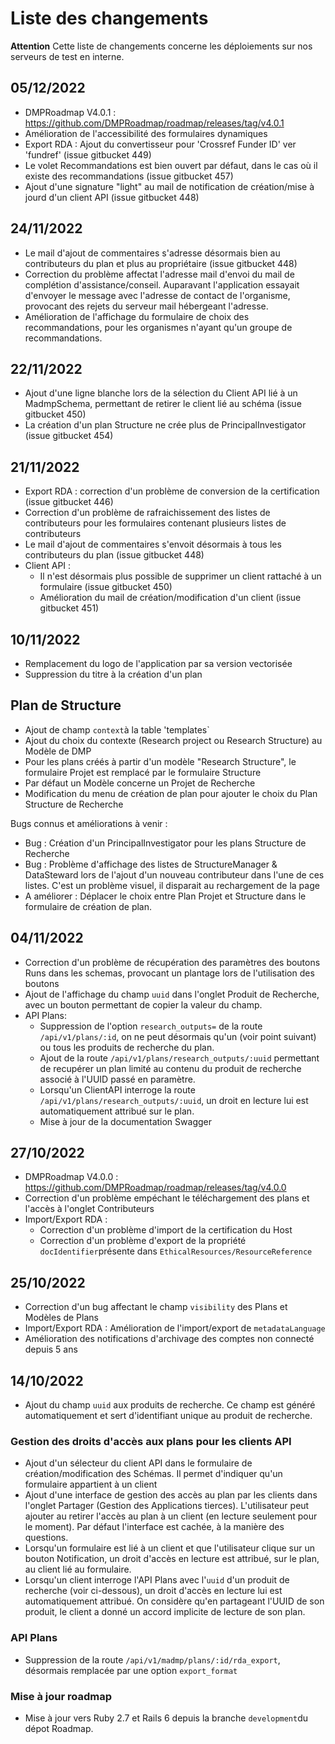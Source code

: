 # Liste des changements

**Attention** Cette liste de changements concerne les déploiements sur nos serveurs de test en interne. 

## 05/12/2022
- DMPRoadmap V4.0.1 : https://github.com/DMPRoadmap/roadmap/releases/tag/v4.0.1 
- Amélioration de l'accessibilité des formulaires dynamiques
- Export RDA : Ajout du convertisseur pour 'Crossref Funder ID' ver 'fundref' (issue gitbucket 449)
- Le volet Recommandations est bien ouvert par défaut, dans le cas où il existe des recommandations (issue gitbucket 457)
- Ajout d'une signature "light" au mail de notification de création/mise à jourd d'un client API (issue gitbucket 448)

## 24/11/2022
- Le mail d'ajout de commentaires s'adresse désormais bien au contributeurs du plan et plus au propriétaire (issue gitbucket 448)
- Correction du problème affectat l'adresse mail d'envoi du mail de complétion d'assistance/conseil. Auparavant l'application essayait d'envoyer le message avec l'adresse de contact de l'organisme, provocant des rejets du serveur mail hébergeant l'adresse.
-  Amélioration de l'affichage du formulaire de choix des recommandations, pour les organismes n'ayant qu'un groupe de recommandations.

## 22/11/2022
- Ajout d'une ligne blanche lors de la sélection du Client API lié à un MadmpSchema, permettant de retirer le client lié au schéma (issue gitbucket 450)
- La création d'un plan Structure ne crée plus de PrincipalInvestigator (issue gitbucket 454)

## 21/11/2022
- Export RDA : correction d'un problème de conversion de la certification (issue gitbucket 446)
- Correction d'un problème de rafraichissement des listes de contributeurs pour les formulaires contenant plusieurs listes de contributeurs
- Le mail d'ajout de commentaires s'envoit désormais à tous les contributeurs du plan (issue gitbucket 448)
- Client API :
  - Il n'est désormais plus possible de supprimer un client rattaché à un formulaire (issue gitbucket 450) 
  - Amélioration du mail de création/modification d'un client  (issue gitbucket 451)

## 10/11/2022
- Remplacement du logo de l'application par sa version vectorisée
- Suppression du titre à la création d'un plan

## Plan de Structure
- Ajout de champ `context`à la table 'templates`
- Ajout du choix du contexte (Research project ou Research Structure) au Modèle de DMP
- Pour les plans créés à partir d'un modèle "Research Structure", le formulaire Projet est remplacé par le formulaire Structure
- Par défaut un Modèle concerne un Projet de Recherche
- Modification du menu de création de plan pour ajouter le choix du Plan Structure de Recherche

Bugs connus et améliorations à venir : 
- Bug : Création d'un PrincipalInvestigator pour les plans Structure de Recherche
- Bug : Problème d'affichage des listes de StructureManager & DataSteward lors de l'ajout d'un nouveau contributeur dans l'une de ces listes. C'est un problème visuel, il disparait au rechargement de la page
- A améliorer : Déplacer le choix entre Plan Projet et Structure dans le formulaire de création de plan.


## 04/11/2022
- Correction d'un problème de récupération des paramètres des boutons Runs dans les schemas, provocant un plantage lors de l'utilisation des boutons
- Ajout de l'affichage du champ `uuid` dans l'onglet Produit de Recherche, avec un bouton permettant de copier la valeur du champ.
- API Plans: 
  - Suppression de l'option `research_outputs=` de la route `/api/v1/plans/:id`, on ne peut désormais qu'un (voir point suivant) ou tous les produits de recherche du plan.
  - Ajout de la route `/api/v1/plans/research_outputs/:uuid` permettant de recupérer un plan limité au contenu du produit de recherche associé à l'UUID passé en paramètre.
  - Lorsqu'un ClientAPI interroge la route `/api/v1/plans/research_outputs/:uuid`, un droit en lecture lui est automatiquement attribué sur le plan.
  - Mise à jour de la documentation Swagger

## 27/10/2022
- DMPRoadmap V4.0.0 : https://github.com/DMPRoadmap/roadmap/releases/tag/v4.0.0
- Correction d'un problème empéchant le téléchargement des plans et l'accès à l'onglet Contributeurs
- Import/Export RDA : 
  - Correction d'un problème d'import de la certification du Host 
  - Correction d'un problème d'export de la propriété `docIdentifier`présente dans `EthicalResources/ResourceReference`

## 25/10/2022
- Correction d'un bug affectant le champ `visibility` des Plans et Modèles de Plans
- Import/Export RDA : Amélioration de l'import/export de `metadataLanguage`
- Amélioration des notifications d'archivage des comptes non connecté depuis 5 ans

## 14/10/2022
- Ajout du champ `uuid` aux produits de recherche. Ce champ est généré automatiquement et sert d'identifiant unique au produit de recherche.

### Gestion des droits d'accès aux plans pour les clients API

- Ajout d'un sélecteur du client API dans le formulaire de création/modification des Schémas. Il permet d'indiquer qu'un formulaire appartient à un client
- Ajout d'une interface de gestion des accès au plan par les clients dans l'onglet Partager (Gestion des Applications tierces). L'utilisateur peut ajouter au retirer l'accès au plan à un client (en lecture seulement pour le moment). Par défaut l'interface est cachée, à la manière des questions.
- Lorsqu'un formulaire est lié à un client et que l'utilisateur clique sur un bouton Notification, un droit d'accès en lecture est attribué, sur le plan, au client lié au formulaire.
- Lorsqu'un client interroge l'API Plans avec l'`uuid` d'un produit de recherche (voir ci-dessous), un droit d'accès en lecture lui est automatiquement attribué. On considère qu'en partageant l'UUID de son produit, le client a donné un accord implicite de lecture de son plan.

### API Plans
- Suppression de la route `/api/v1/madmp/plans/:id/rda_export`, désormais remplacée par une option `export_format`

### Mise à jour roadmap
- Mise à jour vers Ruby 2.7 et Rails 6 depuis la branche `development`du dépot Roadmap.

